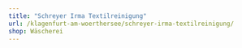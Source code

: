```yaml
---
title: "Schreyer Irma Textilreinigung"
url: /klagenfurt-am-woerthersee/schreyer-irma-textilreinigung/
shop: Wäscherei
---
```

